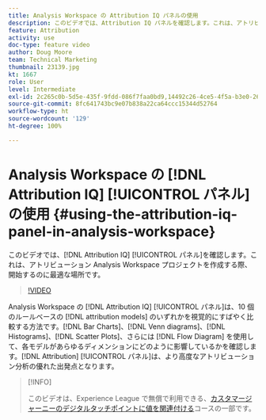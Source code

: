 ```yaml
---
title: Analysis Workspace の Attribution IQ パネルの使用
description: このビデオでは、Attribution IQ パネルを確認します。これは、アトリビューション Analysis Workspace プロジェクトを作成する際、開始するのに最適な場所です。
feature: Attribution
activity: use
doc-type: feature video
author: Doug Moore
team: Technical Marketing
thumbnail: 23139.jpg
kt: 1667
role: User
level: Intermediate
exl-id: 2c265c0b-5d5e-435f-9fdd-086f7faa0bd9,14492c26-4ce5-4f5a-b3e0-2605f59cfca9
source-git-commit: 8fc641743bc9e07b838a22ca64ccc15344d52764
workflow-type: ht
source-wordcount: '129'
ht-degree: 100%

---
```


# Analysis Workspace の [!DNL Attribution IQ] [!UICONTROL パネル]の使用 {#using-the-attribution-iq-panel-in-analysis-workspace}

このビデオでは、[!DNL Attribution IQ] [!UICONTROL パネル]を確認します。これは、アトリビューション Analysis Workspace プロジェクトを作成する際、開始するのに最適な場所です。

>[!VIDEO](https://video.tv.adobe.com/v/23139/?quality=12&learn=on)

Analysis Workspace の [!DNL Attribution IQ] [!UICONTROL パネル]は、10 個のルールベースの [!DNL attribution models] のいずれかを視覚的にすばやく比較する方法です。[!DNL Bar Charts]、[!DNL Venn diagrams]、[!DNL Histograms]、[!DNL Scatter Plots]、さらには [!DNL Flow Diagram] を使用して、各モデルがあらゆるディメンションにどのように影響しているかを確認します。[!DNL Attribution] [!UICONTROL パネル]は、より高度なアトリビューション分析の優れた出発点となります。

>[!INFO]
>
> このビデオは、Experience League で無償で利用できる、[カスタマージャーニーのデジタルタッチポイントに値を関連付ける](https://experienceleague.adobe.com/?recommended=Analytics-U-1-2020.2&amp;lang=ja)コースの一部です。